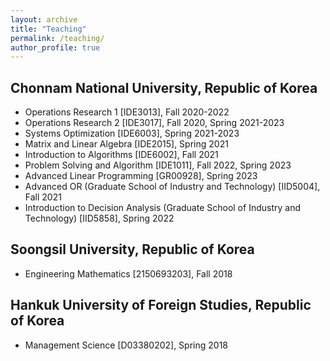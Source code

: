 ```yaml
---
layout: archive
title: "Teaching"
permalink: /teaching/
author_profile: true
---
```


## Chonnam National University, Republic of Korea
  - Operations Research 1 [IDE3013], Fall 2020-2022
  - Operations Research 2 [IDE3017], Fall 2020, Spring 2021-2023
  - Systems Optimization [IDE6003], Spring 2021-2023
  - Matrix and Linear Algebra [IDE2015], Spring 2021
  - Introduction to Algorithms [IDE6002], Fall 2021
  - Problem Solving and Algorithm [IDE1011], Fall 2022, Spring 2023
  - Advanced Linear Programming [GR00928], Spring 2023
  - Advanced OR (Graduate School of Industry and Technology) [IID5004], Fall 2021
  - Introduction to Decision Analysis (Graduate School of Industry and Technology) [IID5858], Spring 2022 
## Soongsil University, Republic of Korea
  - Engineering Mathematics [2150693203], Fall 2018
## Hankuk University of Foreign Studies, Republic of Korea
  - Management Science [D03380202], Spring 2018
